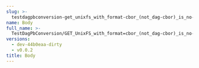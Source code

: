 ```yaml
---
slug: >-
  testdagpbconversion-get_unixfs_with_format-cbor_(not_dag-cbor)_is_no-op_(no_conversion)-body
name: Body
full_name: >-
  TestDagPbConversion/GET_UnixFS_with_format=cbor_(not_dag-cbor)_is_no-op_(no_conversion)/Body
versions:
  - dev-44b0eaa-dirty
  - v0.0.2
title: Body
---
```


